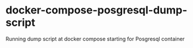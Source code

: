 # docker-compose-posgresql-dump-script
Running dump script at docker compose starting for Posgresql container
